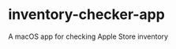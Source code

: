 # inventory-checker-app
A macOS app for checking Apple Store inventory

<a href="/README.md" download>
